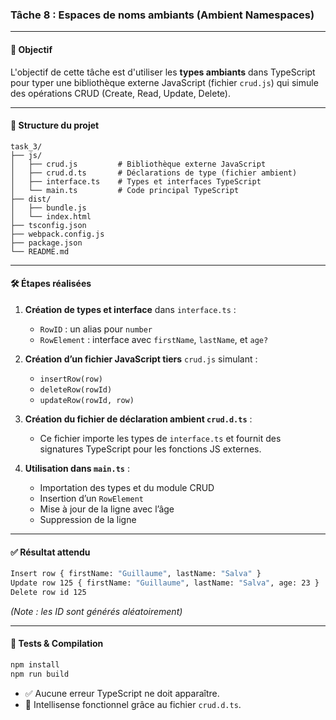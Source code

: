 ### Tâche 8 : Espaces de noms ambiants (Ambient Namespaces)

---

#### 🎯 Objectif

L'objectif de cette tâche est d'utiliser les **types ambiants** dans TypeScript pour typer une bibliothèque externe JavaScript (fichier `crud.js`) qui simule des opérations CRUD (Create, Read, Update, Delete).

---

#### 📁 Structure du projet

```
task_3/
├── js/
│   ├── crud.js         # Bibliothèque externe JavaScript
│   ├── crud.d.ts       # Déclarations de type (fichier ambient)
│   ├── interface.ts    # Types et interfaces TypeScript
│   └── main.ts         # Code principal TypeScript
├── dist/
│   ├── bundle.js
│   └── index.html
├── tsconfig.json
├── webpack.config.js
├── package.json
└── README.md
```

---

#### 🛠️ Étapes réalisées

1. **Création de types et interface** dans `interface.ts` :

   * `RowID` : un alias pour `number`
   * `RowElement` : interface avec `firstName`, `lastName`, et `age?`

2. **Création d’un fichier JavaScript tiers** `crud.js` simulant :

   * `insertRow(row)`
   * `deleteRow(rowId)`
   * `updateRow(rowId, row)`

3. **Création du fichier de déclaration ambient `crud.d.ts`** :

   * Ce fichier importe les types de `interface.ts` et fournit des signatures TypeScript pour les fonctions JS externes.

4. **Utilisation dans `main.ts`** :

   * Importation des types et du module CRUD
   * Insertion d’un `RowElement`
   * Mise à jour de la ligne avec l’âge
   * Suppression de la ligne

---

#### ✅ Résultat attendu

```bash
Insert row { firstName: "Guillaume", lastName: "Salva" }
Update row 125 { firstName: "Guillaume", lastName: "Salva", age: 23 }
Delete row id 125
```

*(Note : les ID sont générés aléatoirement)*

---

#### 🧪 Tests & Compilation

```bash
npm install
npm run build
```

* ✅ Aucune erreur TypeScript ne doit apparaître.
* 🧠 Intellisense fonctionnel grâce au fichier `crud.d.ts`.
